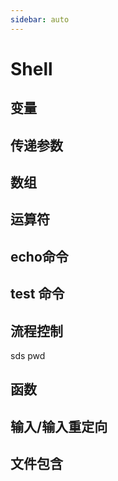 ```yaml
---
sidebar: auto
---
```


# Shell

## 变量

## 传递参数

## 数组

## 运算符

## echo命令

## test 命令

## 流程控制
sds
pwd
## 函数

## 输入/输入重定向

## 文件包含
